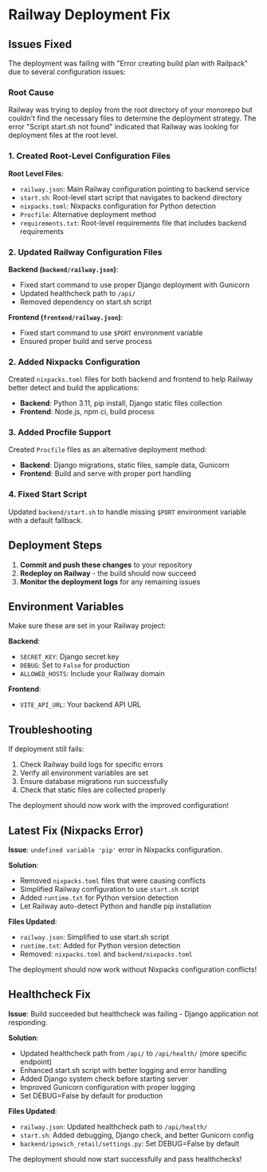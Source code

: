 # Railway Deployment Fix

## Issues Fixed

The deployment was failing with "Error creating build plan with Railpack" due to several configuration issues:

### Root Cause
Railway was trying to deploy from the root directory of your monorepo but couldn't find the necessary files to determine the deployment strategy. The error "Script start.sh not found" indicated that Railway was looking for deployment files at the root level.

### 1. Created Root-Level Configuration Files

**Root Level Files**:
- `railway.json`: Main Railway configuration pointing to backend service
- `start.sh`: Root-level start script that navigates to backend directory
- `nixpacks.toml`: Nixpacks configuration for Python detection
- `Procfile`: Alternative deployment method
- `requirements.txt`: Root-level requirements file that includes backend requirements

### 2. Updated Railway Configuration Files

**Backend (`backend/railway.json`)**:
- Fixed start command to use proper Django deployment with Gunicorn
- Updated healthcheck path to `/api/`
- Removed dependency on start.sh script

**Frontend (`frontend/railway.json`)**:
- Fixed start command to use `$PORT` environment variable
- Ensured proper build and serve process

### 2. Added Nixpacks Configuration

Created `nixpacks.toml` files for both backend and frontend to help Railway better detect and build the applications:

- **Backend**: Python 3.11, pip install, Django static files collection
- **Frontend**: Node.js, npm ci, build process

### 3. Added Procfile Support

Created `Procfile` files as an alternative deployment method:
- **Backend**: Django migrations, static files, sample data, Gunicorn
- **Frontend**: Build and serve with proper port handling

### 4. Fixed Start Script

Updated `backend/start.sh` to handle missing `$PORT` environment variable with a default fallback.

## Deployment Steps

1. **Commit and push these changes** to your repository
2. **Redeploy on Railway** - the build should now succeed
3. **Monitor the deployment logs** for any remaining issues

## Environment Variables

Make sure these are set in your Railway project:

**Backend**:
- `SECRET_KEY`: Django secret key
- `DEBUG`: Set to `False` for production
- `ALLOWED_HOSTS`: Include your Railway domain

**Frontend**:
- `VITE_API_URL`: Your backend API URL

## Troubleshooting

If deployment still fails:
1. Check Railway build logs for specific errors
2. Verify all environment variables are set
3. Ensure database migrations run successfully
4. Check that static files are collected properly

The deployment should now work with the improved configuration!

## Latest Fix (Nixpacks Error)

**Issue**: `undefined variable 'pip'` error in Nixpacks configuration.

**Solution**: 
- Removed `nixpacks.toml` files that were causing conflicts
- Simplified Railway configuration to use `start.sh` script
- Added `runtime.txt` for Python version detection
- Let Railway auto-detect Python and handle pip installation

**Files Updated**:
- `railway.json`: Simplified to use start.sh script
- `runtime.txt`: Added for Python version detection
- Removed: `nixpacks.toml` and `backend/nixpacks.toml`

The deployment should now work without Nixpacks configuration conflicts!

## Healthcheck Fix

**Issue**: Build succeeded but healthcheck was failing - Django application not responding.

**Solution**:
- Updated healthcheck path from `/api/` to `/api/health/` (more specific endpoint)
- Enhanced start.sh script with better logging and error handling
- Added Django system check before starting server
- Improved Gunicorn configuration with proper logging
- Set DEBUG=False by default for production

**Files Updated**:
- `railway.json`: Updated healthcheck path to `/api/health/`
- `start.sh`: Added debugging, Django check, and better Gunicorn config
- `backend/ipswich_retail/settings.py`: Set DEBUG=False by default

The deployment should now start successfully and pass healthchecks!
